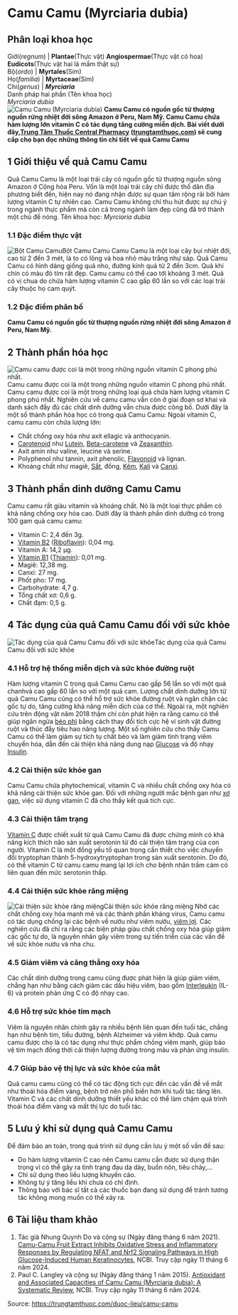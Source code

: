 # Camu Camu (Myrciaria dubia)

Phân loại khoa học  
---  
Giới(_regnum_) |  **Plantae**(Thực vật) **Angiospermae**(Thực vật có hoa) **Eudicots**(Thực vật hai lá mầm thật sự)  
Bộ(_ordo_) | **Myrtales**(Sim)  
Họ(_familia_) | **Myrtaceae**(Sim)  
Chi(_genus_) | **_Myrciaria_**  
Danh pháp hai phần (Tên khoa học)  
_Myrciaria dubia_  
![Camu Camu \(Myrciaria dubia\)](https://trungtamthuoc.com/images/others/camu-camu-va-cong-dung-6370.jpg)
**Camu Camu có nguồn gốc từ thượng nguồn rừng nhiệt đới sông Amazon ở Peru, Nam Mỹ. Camu Camu chứa hàm lượng lớn vitamin C có tác dụng tăng cường miễn dịch. Bài viết dưới đây,[Trung Tâm Thuốc Central Pharmacy](https://trungtamthuoc.com/ "Trung Tâm Thuốc Central Pharmacy") ([trungtamthuoc.com](https://trungtamthuoc.com/ "trungtamthuoc.com")) sẽ cung cấp cho bạn đọc những thông tin chi tiết về quả Camu Camu**
##  1 Giới thiệu về quả Camu Camu
Quả Camu Camu là một loại trái cây có nguồn gốc từ thượng nguồn sông Amazon ở Cộng hòa Peru. Vốn là một loại trái cây chỉ được thổ dân địa phương biết đến, hiện nay nó đang nhận được sự quan tâm rộng rãi bởi hàm lượng vitamin C tự nhiên cao. Camu Camu không chỉ thu hút được sự chú ý trong ngành thực phẩm mà còn cả trong ngành làm đẹp cũng đã trở thành một chủ đề nóng.
Tên khoa học: _Myrciaria dubia_
### 1.1 Đặc điểm thực vật
![Bột Camu Camu](https://trungtamthuoc.com/images/item/camu-camu-va-cong-dung-0.jpg)Bột Camu Camu
Camu Camu là một loại cây bụi nhiệt đới, cao từ 2 đến 3 mét, lá to có lông và hoa nhỏ màu trắng như sáp.
Quả Camu Camu có hình dáng giống quả nho, đường kính quả từ 2 đến 3cm. Quả khi chín có màu đỏ tím rất đẹp. Camu camu có thể cao tới khoảng 3 mét.
Quả có vị chua do chứa hàm lượng vitamin C cao gấp 60 lần so với các loại trái cây thuộc họ cam quýt.
### 1.2 Đặc điểm phân bố
**Camu Camu có nguồn gốc từ thượng nguồn rừng nhiệt đới sông Amazon ở Peru, Nam Mỹ.**
##  2 Thành phần hóa học
![Camu camu được coi là một trong những nguồn vitamin C phong phú nhất.](https://trungtamthuoc.com/images/item/camu-camu-va-cong-dung-1.jpg)Camu camu được coi là một trong những nguồn vitamin C phong phú nhất.
Camu camu được coi là một trong những loại quả chứa hàm lượng vitamin C phong phú nhất. Nghiên cứu về camu camu vẫn còn ở giai đoạn sơ khai và danh sách đầy đủ các chất dinh dưỡng vẫn chưa được công bố. Dưới đây là một số thành phần hóa học có trong quả Camu Camu: 
Ngoài vitamin C, camu camu còn chứa lượng lớn:
  * Chất chống oxy hóa như axit ellagic và anthocyanin.
  * [Carotenoid](https://trungtamthuoc.com/hoat-chat/carotenoid "Carotenoid") như [Lutein](https://trungtamthuoc.com/hoat-chat/lutein "Lutein"), [Beta-carotene](https://trungtamthuoc.com/hoat-chat/beta-carotene "Beta-carotene") và [Zeaxanthin](https://trungtamthuoc.com/hoat-chat/zeaxanthin "Zeaxanthin").
  * Axit amin như valine, leucine và serine.
  * Polyphenol như tannin, axit phenolic, [Flavonoid](https://trungtamthuoc.com/hoat-chat/flavonoid "Flavonoid") và lignan.
  * Khoáng chất như magiê, [Sắt](https://trungtamthuoc.com/hoat-chat/sat "Sắt"), đồng, [Kẽm](https://trungtamthuoc.com/hoat-chat/kem "Kẽm"), [Kali](https://trungtamthuoc.com/hoat-chat/kali "Kali") và [Canxi](https://trungtamthuoc.com/hoat-chat/canxi "Canxi").


##  3 Thành phần dinh dưỡng Camu Camu
Camu camu rất giàu vitamin và khoáng chất. Nó là một loại thực phẩm có khả năng chống oxy hóa cao. Dưới đây là thành phần dinh dưỡng có trong 100 gam quả camu camu:
  * Vitamin C: 2,4 đến 3g.
  * [Vitamin B2](https://trungtamthuoc.com/hoat-chat/vitamin-b2 "Vitamin B2") ([Riboflavin](https://trungtamthuoc.com/hoat-chat/riboflavin "Riboflavin")): 0,04 mg.
  * Vitamin A: 14,2 µg.
  * [Vitamin B1](https://trungtamthuoc.com/hoat-chat/vitamin-b1 "Vitamin B1") ([Thiamin](https://trungtamthuoc.com/hoat-chat/thiamin "Thiamin")): 0,01 mg.
  * Magiê: 12,38 mg.
  * Canxi: 27 mg.
  * Phốt pho: 17 mg.
  * Carbohydrate: 4,7 g.
  * Tổng chất xơ: 0,6 g.
  * Chất đạm: 0,5 g.


##  4 Tác dụng của quả Camu Camu đối với sức khỏe
![Tác dụng của quả Camu Camu đối với sức khỏe](https://trungtamthuoc.com/images/item/camu-camu-va-cong-dung-2.jpg)Tác dụng của quả Camu Camu đối với sức khỏe
### 4.1 Hỗ trợ hệ thống miễn dịch và sức khỏe đường ruột
Hàm lượng vitamin C trong quả Camu Camu cao gấp 56 lần so với một quả chanhvà cao gấp 60 lần so với một quả cam.
Lượng chất dinh dưỡng lớn từ quả Camu Camu cũng có thể hỗ trợ sức khỏe đường ruột và ngăn chặn các gốc tự do, tăng cường khả năng miễn dịch của cơ thể.
Ngoài ra, một nghiên cứu trên động vật năm 2018 thậm chí còn phát hiện ra rằng camu có thể giúp ngăn ngừa [béo phì](https://trungtamthuoc.com/bai-viet/benh-beo-phi "béo phì") bằng cách thay đổi tích cực hệ vi sinh vật đường ruột và thúc đẩy tiêu hao năng lượng. Một số nghiên cứu cho thấy Camu Camu có thể làm giảm sự tích tụ chất béo và làm giảm tình trạng viêm chuyển hóa, dẫn đến cải thiện khả năng dung nạp [Glucose](https://trungtamthuoc.com/hoat-chat/glucose "Glucose") và độ nhạy [Insulin](https://trungtamthuoc.com/hoat-chat/insulin "Insulin").
### 4.2 Cải thiện sức khỏe gan
Camu Camu chứa phytochemical, vitamin C và nhiều chất chống oxy hóa có khả năng cải thiện sức khỏe gan.
Đối với những người mắc bệnh gan như [xơ gan](https://trungtamthuoc.com/bai-viet/xo-gan "xơ gan"), việc sử dụng vitamin C đã cho thấy kết quả tích cực.
### 4.3 Cải thiện tâm trạng
[Vitamin C](https://trungtamthuoc.com/hoat-chat/vitamin-c "Vitamin C") được chiết xuất từ quả Camu Camu đã được chứng minh có khả năng kích thích não sản xuất serotonin từ đó cải thiện tâm trạng của con người.
Vitamin C là một đồng yếu tố quan trọng cần thiết cho việc chuyển đổi tryptophan thành 5-hydroxytryptophan trong sản xuất serotonin. Do đó, có thể vitamin C từ camu camu mang lại lợi ích cho bệnh nhân trầm cảm có liên quan đến mức serotonin thấp.
### 4.4 Cải thiện sức khỏe răng miệng
![Cải thiện sức khỏe răng miệng](https://trungtamthuoc.com/images/item/camu-camu-va-cong-dung-3.jpg)Cải thiện sức khỏe răng miệng
Nhờ các chất chống oxy hóa mạnh mẽ và các thành phần kháng virus, Camu camu có tác dụng chống lại các bệnh về nướu như viêm nướu, [viêm lợi](https://trungtamthuoc.com/bai-viet/viem-loi-loet-hoai-tu-cap-tinh "viêm lợi"). Các nghiên cứu đã chỉ ra rằng các biện pháp giàu chất chống oxy hóa giúp giảm các gốc tự do, là nguyên nhân gây viêm trong sự tiến triển của các vấn đề về sức khỏe nướu và nha chu.
### 4.5 Giảm viêm và căng thẳng oxy hóa
Các chất dinh dưỡng trong camu cũng được phát hiện là giúp giảm viêm, chẳng hạn như bằng cách giảm các dấu hiệu viêm, bao gồm [Interleukin](https://trungtamthuoc.com/hoat-chat/aldesleukin "Interleukin") (IL-6) và protein phản ứng C có độ nhạy cao.
### 4.6 Hỗ trợ sức khỏe tim mạch
Viêm là nguyên nhân chính gây ra nhiều bệnh liên quan đến tuổi tác, chẳng hạn như bệnh tim, tiểu đường, bệnh Alzheimer và viêm khớp.
Quả camu camu được cho là có tác dụng như thực phẩm chống viêm mạnh, giúp bảo vệ tim mạch đồng thời cải thiện lượng đường trong máu và phản ứng insulin.
### 4.7 Giúp bảo vệ thị lực và sức khỏe của mắt
Quả camu camu cũng có thể có tác động tích cực đến các vấn đề về mắt như thoái hóa điểm vàng, bệnh trở nên phổ biến hơn khi tuổi tác tăng lên.
Vitamin C và các chất dinh dưỡng thiết yếu khác có thể làm chậm quá trình thoái hóa điểm vàng và mất thị lực do tuổi tác.
##  5 Lưu ý khi sử dụng quả Camu Camu
Để đảm bảo an toàn, trong quá trình sử dụng cần lưu ý một số vấn đề sau:
  * Do hàm lượng vitamin C cao nên Camu camu cần được sử dụng thận trọng vì có thể gây ra tình trạng đau dạ dày, buồn nôn, tiêu chảy,...
  * Chỉ sử dụng theo liều lượng khuyến cáo.
  * Không tự ý tăng liều khi chưa có chỉ định.
  * Thông báo với bác sĩ tất cả các thuốc bạn đang sử dụng để tránh tương tác không mong muốn có thể xảy ra.


##  6 Tài liệu tham khảo
  1. Tác giả Nhung Quynh Do và cộng sự (Ngày đăng tháng 6 năm 2021). [Camu-Camu Fruit Extract Inhibits Oxidative Stress and Inflammatory Responses by Regulating NFAT and Nrf2 Signaling Pathways in High Glucose-Induced Human Keratinocytes](https://www.ncbi.nlm.nih.gov/pmc/articles/PMC8198278/), NCBI. Truy cập ngày 11 tháng 6 năm 2024.
  2. Paul C. Langley và cộng sự (Ngày đăng tháng 1 năm 2015). [Antioxidant and Associated Capacities of Camu Camu (Myrciaria dubia): A Systematic Review](https://www.ncbi.nlm.nih.gov/pmc/articles/PMC4296744/), NCBI. Truy cập ngày 11 tháng 6 năm 2024.




Source: https://trungtamthuoc.com/duoc-lieu/camu-camu